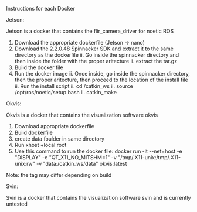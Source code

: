 Instructions for each Docker

Jetson:

Jetson is a docker that contains the flir_camera_driver for noetic ROS

1. Download the appropriate dockerfile (Jetson -> nano)
2. Download the 2.2.0.48 Spinnacker SDK and extract it to the same directory as the dockerfile
ii. Go inside the spinnacker directory and then inside the folder with the proper aritecture
ii. extract the tar.gz
3. Build the docker file
4. Run the docker image
ii. Once inside, go inside the spinnacker directory, then the proper aritecture, then proceed to the location of the install file
ii. Run the install script
ii. cd /catkin_ws
ii. source /opt/ros/noetic/setup.bash
ii. catkin_make

Okvis:

Okvis is a docker that contains the visualization software okvis

1. Download appropriate dockerfile
2. Build dockerfile
3. create data foulder in same directory
4. Run xhost +local:root
5. Use this command to run the docker file: docker run -it --net=host -e "DISPLAY" -e "QT_X11_NO_MITSHM=1" -v "/tmp/.X11-unix:/tmp/.X11-unix:rw" -v "data:/catkin_ws/data" okvis:latest

Note: the tag may differ depending on build

Svin:

Svin is a docker that contains the visualization software svin and is currently untested
